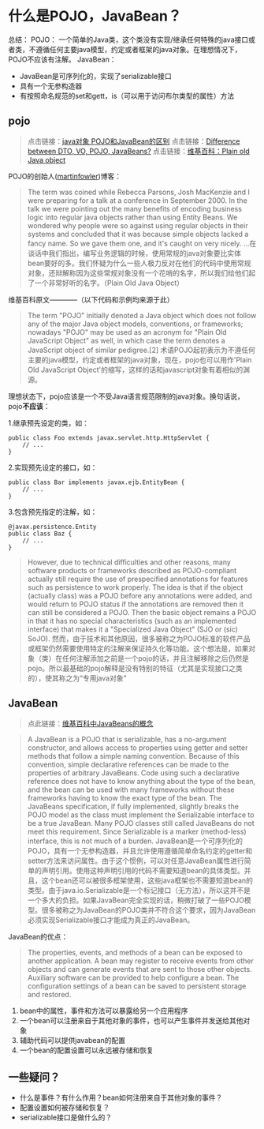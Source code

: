 ﻿# 什么是POJO，JavaBean？

总结：
POJO：
一个简单的Java类，这个类没有实现/继承任何特殊的java接口或者类，不遵循任何主要java模型，约定或者框架的java对象。在理想情况下，POJO不应该有注解。
JavaBean：

- JavaBean是可序列化的，实现了serializable接口
- 具有一个无参构造器
- 有按照命名规范的set和gett，is（可以用于访问布尔类型的属性）方法

## pojo
> 点击链接：[java对象 POJO和JavaBean的区别](http://www.jianshu.com/p/224489dfdec8)
点击链接：[Difference between DTO, VO, POJO, JavaBeans?](https://stackoverflow.com/questions/1612334/difference-between-dto-vo-pojo-javabeans)
点击链接：[维基百科：Plain old Java object](https://en.wikipedia.org/wiki/Plain_old_Java_object)

POJO的创始人([martinfowler](https://www.martinfowler.com/bliki/POJO.html))博客：
> The term was coined while Rebecca Parsons, Josh MacKenzie and I were preparing for a talk at a conference in September 2000. In the talk we were pointing out the many benefits of encoding business logic into regular java objects rather than using Entity Beans. We wondered why people were so against using regular objects in their systems and concluded that it was because simple objects lacked a fancy name. So we gave them one, and it's caught on very nicely.
...在谈话中我们指出，编写业务逻辑的时候，使用常规的java对象要比实体bean要好的多。我们怀疑为什么一些人极力反对在他们的代码中使用常规对象，还辩解称因为这些常规对象没有一个花哨的名字，所以我们给他们起了一个非常好听的名字。（Plain Old Java Object）

维基百科原文————（以下代码和示例均来源于此）
> The term "POJO" initially denoted a Java object which does not follow any of the major Java object models, conventions, or frameworks; nowadays "POJO" may be used as an acronym for "Plain Old JavaScript Object" as well, in which case the term denotes a JavaScript object of similar pedigree.[2]
术语POJO起初表示为不遵任何主要的java模型，约定或者框架的java对象，现在，pojo也可以用作'Plain Old JavaScript Object'的缩写，这样的话和javascript对象有着相似的渊源。

理想状态下，pojo应该是一个不受Java语言规范限制的java对象。换句话说，pojo<strong>不应该</strong>：

1.继承预先设定的类，如：
```
public class Foo extends javax.servlet.http.HttpServlet { 
    // ...
}
```
2.实现预先设定的接口，如：
```
public class Bar implements javax.ejb.EntityBean { 
    // ...
}
```
3.包含预先指定的注解，如：
```
@javax.persistence.Entity
public class Baz { 
    // ...
}
```

>However, due to technical difficulties and other reasons, many software products or frameworks described as POJO-compliant actually still require the use of prespecified annotations for features such as persistence to work properly. The idea is that if the object (actually class) was a POJO before any annotations were added, and would return to POJO status if the annotations are removed then it can still be considered a POJO. Then the basic object remains a POJO in that it has no special characteristics (such as an implemented interface) that makes it a "Specialized Java Object" (SJO or (sic) SoJO).
然而，由于技术和其他原因，很多被称之为POJO标准的软件产品或框架仍然需要使用特定的注解来保证持久化等功能。这个想法是，如果对象（类）在任何注解添加之前是一个pojo的话，并且注解移除之后仍然是pojo。所以最基础的pojo解释是没有特别的特征（尤其是实现接口之类的），使其称之为“专用java对象”


## JavaBean

> 点此链接：[维基百科中JavaBeans的概念](https://en.wikipedia.org/wiki/JavaBeans)

>A JavaBean is a POJO that is serializable, has a no-argument constructor, and allows access to properties using getter and setter methods that follow a simple naming convention. Because of this convention, simple declarative references can be made to the properties of arbitrary JavaBeans. Code using such a declarative reference does not have to know anything about the type of the bean, and the bean can be used with many frameworks without these frameworks having to know the exact type of the bean. The JavaBeans specification, if fully implemented, slightly breaks the POJO model as the class must implement the Serializable interface to be a true JavaBean. Many POJO classes still called JavaBeans do not meet this requirement. Since Serializable is a marker (method-less) interface, this is not much of a burden.
JavaBean是一个可序列化的POJO，具有一个无参构造器，并且允许使用遵循简单命名约定的getter和setter方法来访问属性。由于这个惯例，可以对任意JavaBean属性进行简单的声明引用。使用这种声明引用的代码不需要知道bean的具体类型。并且，这个bean还可以被很多框架使用，这些java框架也不需要知道bean的类型。由于java.io.Serializable是一个标记接口（无方法），所以这并不是一个多大的负担。如果JavaBean完全实现的话，稍微打破了一些POJO模型。很多被称之为JavaBean的POJO类并不符合这个要求，因为JavaBean必须实现Serializable接口才能成为真正的JavaBean。

JavaBean的优点：

>The properties, events, and methods of a bean can be exposed to another application.
A bean may register to receive events from other objects and can generate events that are sent to those other objects.
Auxiliary software can be provided to help configure a bean.
The configuration settings of a bean can be saved to persistent storage and restored.
1. bean中的属性，事件和方法可以暴露给另一个应用程序
2. 一个bean可以注册来自于其他对象的事件，也可以产生事件并发送给其他对象
3. 辅助代码可以提供javabean的配置
4. 一个bean的配置设置可以永远被存储和恢复

## 一些疑问？

- 什么是事件？有什么作用？bean如何注册来自于其他对象的事件？
- 配置设置如何被存储和恢复？
- serializable接口是做什么的？

